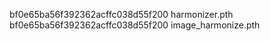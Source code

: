 bf0e65ba56f392362acffc038d55f200  harmonizer.pth
bf0e65ba56f392362acffc038d55f200  image_harmonize.pth
